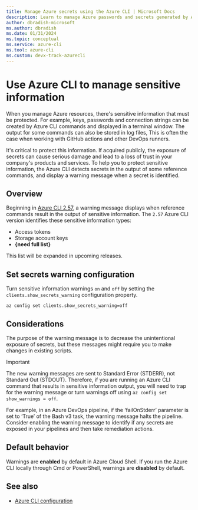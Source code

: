 ```yaml
---
title: Manage Azure secrets using the Azure CLI | Microsoft Docs
description: Learn to manage Azure passwords and secrets generated by Azure CLI commands.
author: dbradish-microsoft
ms.author: dbradish
ms.date: 01/31/2024
ms.topic: conceptual
ms.service: azure-cli
ms.tool: azure-cli
ms.custom: devx-track-azurecli
---
```


# Use Azure CLI to manage sensitive information

When you manage Azure resources, there's sensitive information that must be protected. For example, keys, passwords and connection strings can be created by Azure CLI commands and displayed in a terminal window. The output for some commands can also be stored in log files, This is often the case when working with GitHub actions and other DevOps runners.

It's critical to protect this information. If acquired publicly, the exposure of secrets can cause serious damage and lead to a loss of trust in your company's products and services. To help you to protect sensitive information, the Azure CLI detects secrets in the output of some reference commands, and display a warning message when a secret is identified.

## Overview

Beginning in [Azure CLI 2.57](./lease-notes-azure-cli.md#february-06-2024), a warning message displays when reference commands result in the output of sensitive information. The `2.57` Azure CLI version identifies these sensitive information types:

* Access tokens
* Storage account keys
* **{need full list}**

This list will be expanded in upcoming releases.

## Set secrets warning configuration

Turn sensitive information warnings `on` and `off` by setting the `clients.show_secrets_warning` configuration property.

```azurecli-interactive
az config set clients.show_secrets_warning=off
```

## Considerations

The purpose of the warning message is to decrease the unintentional exposure of secrets, but these messages might require you to make changes in existing scripts.

> [!IMPORTANT]
> The new warning messages are sent to Standard Error (STDERR), not Standard Out (STDOUT).
> Therefore, if you are running an Azure CLI command that results in sensitive information output, you will need to trap for the warning message or turn warnings off using `az config set show_warnings = off`.

For example, in an Azure DevOps pipeline, if the ‘failOnStderr’ parameter is set to ‘True’ of the Bash v3 task, the warning message halts the pipeline. Consider enabling the warning message to identify if any secrets are exposed in your pipelines and then take remediation actions.

## Default behavior

Warnings are **enabled** by default in Azure Cloud Shell. If you run the Azure CLI locally through Cmd or PowerShell, warnings are **disabled** by default.

## See also

* [Azure CLI configuration](./azure-cli-configuration.md)

